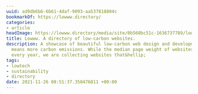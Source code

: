 ```yaml
---
uuid: ad9db6b6-6b61-4daf-9093-aa537818804c
bookmarkOf: https://lowww.directory/
categories:
- article
headImage: https://lowww.directory/media/site/0b560bc51c-1636737789/lowww-1-1200x630-crop-1-q80.jpg
title: Lowww. A directory of low-carbon websites.
description: A showcase of beautiful low-carbon web design and development. More data
  means more carbon emissions. While the median page weight of websites is increasing
  every year, we are collecting websites that&hellip;
tags:
- lowtech
- sustainability
- directory
date: 2021-11-26 08:51:37.350476811 +00:00
---
```

